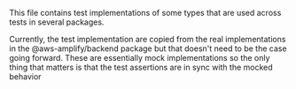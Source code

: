 This file contains test implementations of some types that are used across tests in several packages.

Currently, the test implementation are copied from the real implementations in the @aws-amplify/backend package but that doesn't need to be the case going forward.
These are essentially mock implementations so the only thing that matters is that the test assertions are in sync with the mocked behavior
